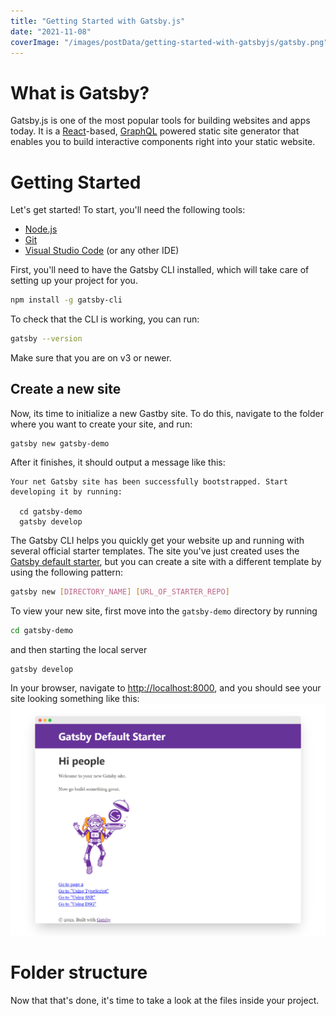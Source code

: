```yaml
---
title: "Getting Started with Gatsby.js"
date: "2021-11-08"
coverImage: "/images/postData/getting-started-with-gatsbyjs/gatsby.png"
---
```


# What is Gatsby?
Gatsby.js is one of the most popular tools for building websites and apps today. It is a [React](https://reactjs.org/)-based, [GraphQL](https://graphql.org/) powered static site generator that enables you to build interactive components right into your static website. 

# Getting Started
Let's get started! To start, you'll need the following tools:
- [Node.js](https://nodejs.dev/)
- [Git](https://www.atlassian.com/git/tutorials/install-git)
- [Visual Studio Code](https://code.visualstudio.com/) (or any other IDE)

First, you'll need to have the Gatsby CLI installed, which will take care of setting up your project for you. 
```bash
npm install -g gatsby-cli
```
To check that the CLI is working, you can run:
```bash
gatsby --version
```
Make sure that you are on v3 or newer. 

## Create a new site
Now, its time to initialize a new Gastby site. To do this, navigate to the folder where you want to create your site, and run:
```text
gatsby new gatsby-demo
```

After it finishes, it should output a message like this:
```text
Your net Gatsby site has been successfully bootstrapped. Start developing it by running:

  cd gatsby-demo
  gatsby develop

```

The Gatsby CLI helps you quickly get your website up and running with several official starter templates. The site you've just created uses the [Gatsby default starter](https://github.com/gatsbyjs/gatsby-starter-default), but you can create a site with a different template by using the following pattern: 
```bash
gatsby new [DIRECTORY_NAME] [URL_OF_STARTER_REPO]
```

To view your new site, first move into the `gatsby-demo` directory by running
```bash
cd gatsby-demo
```
and then starting the local server
```bash
gatsby develop
```

In your browser, navigate to [http://localhost:8000](http://localhost:8000), and you should see your site looking something like this:
![Gatsby Default Starter](/images/postData/getting-started-with-gatsbyjs/gatsby-default-starter.png)

# Folder structure
Now that that's done, it's time to take a look at the files inside your project. 